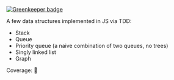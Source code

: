 
[![Greenkeeper badge](https://badges.greenkeeper.io/penumbra1/tddata-structures.svg)](https://greenkeeper.io/)

A few data structures implemented in JS via TDD:

- Stack
- Queue
- Priority queue (a naive combination of two queues, no trees)
- Singly linked list
- Graph

Coverage: 💯
